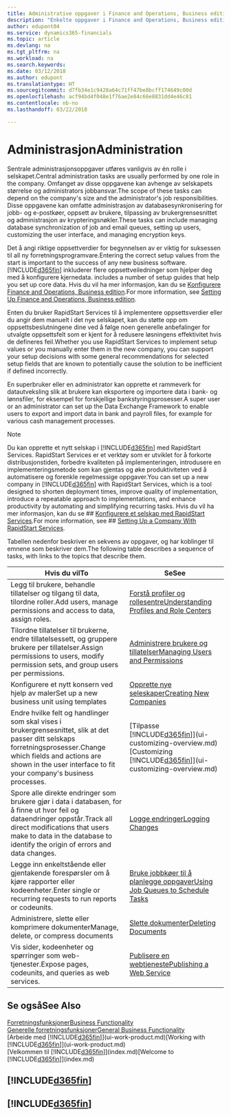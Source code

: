 ```yaml
---
title: Administrative oppgaver i Finance and Operations, Business edition | Microsoft-dokumentasjon
description: "Enkelte oppgaver i Finance and Operations, Business edition krever sentral administrasjon og oppsett. Se hva de er, og finn ut hva som må gjøres."
author: edupont04
ms.service: dynamics365-financials
ms.topic: article
ms.devlang: na
ms.tgt_pltfrm: na
ms.workload: na
ms.search.keywords: 
ms.date: 03/12/2018
ms.author: edupont
ms.translationtype: HT
ms.sourcegitcommit: d7fb34e1c9428a64c71ff47be8bcff174649c00d
ms.openlocfilehash: acf94bd4f048e1f76ae2e84c66e8831dd4e46c81
ms.contentlocale: nb-no
ms.lasthandoff: 03/22/2018

---
```

# <a name="administration"></a><span data-ttu-id="6c4eb-104">Administrasjon</span><span class="sxs-lookup"><span data-stu-id="6c4eb-104">Administration</span></span>
<span data-ttu-id="6c4eb-105">Sentrale administrasjonsoppgaver utføres vanligvis av én rolle i selskapet.</span><span class="sxs-lookup"><span data-stu-id="6c4eb-105">Central administration tasks are usually performed by one role in the company.</span></span> <span data-ttu-id="6c4eb-106">Omfanget av disse oppgavene kan avhenge av selskapets størrelse og administrators jobbansvar.</span><span class="sxs-lookup"><span data-stu-id="6c4eb-106">The scope of these tasks can depend on the company's size and the administrator's job responsibilities.</span></span> <span data-ttu-id="6c4eb-107">Disse oppgavene kan omfatte administrasjon av databasesynkronisering for jobb- og e-postkøer, oppsett av brukere, tilpassing av brukergrensesnittet og administrasjon av krypteringsnøkler.</span><span class="sxs-lookup"><span data-stu-id="6c4eb-107">These tasks can include managing database synchronization of job and email queues, setting up users, customizing the user interface, and managing encryption keys.</span></span>  

<span data-ttu-id="6c4eb-108">Det å angi riktige oppsettverdier for begynnelsen av er viktig for suksessen til all ny forretningsprogramvare.</span><span class="sxs-lookup"><span data-stu-id="6c4eb-108">Entering the correct setup values from the start is important to the success of any new business software.</span></span> [!INCLUDE[d365fin](includes/d365fin_md.md)]<span data-ttu-id="6c4eb-109"> inkluderer flere oppsettveiledninger som hjelper deg med å konfigurere kjernedata.</span><span class="sxs-lookup"><span data-stu-id="6c4eb-109"> includes a number of setup guides that help you set up core data.</span></span> <span data-ttu-id="6c4eb-110">Hvis du vil ha mer informasjon, kan du se [Konfigurere Finance and Operations, Business edition](setup.md).</span><span class="sxs-lookup"><span data-stu-id="6c4eb-110">For more information, see [Setting Up Finance and Operations, Business edition](setup.md).</span></span>

<span data-ttu-id="6c4eb-111">Enten du bruker RapidStart Services til å implementere oppsettsverdier eller du angir dem manuelt i det nye selskapet, kan du støtte opp om oppsettsbeslutningene dine ved å følge noen generelle anbefalinger for utvalgte oppsettsfelt som er kjent for å redusere løsningens effektivitet hvis de defineres feil.</span><span class="sxs-lookup"><span data-stu-id="6c4eb-111">Whether you use RapidStart Services to implement setup values or you manually enter them in the new company, you can support your setup decisions with some general recommendations for selected setup fields that are known to potentially cause the solution to be inefficient if defined incorrectly.</span></span>  

<span data-ttu-id="6c4eb-112">En superbruker eller en administrator kan opprette et rammeverk for datautveksling slik at brukere kan eksportere og importere data i bank- og lønnsfiler, for eksempel for forskjellige bankstyringsprosesser.</span><span class="sxs-lookup"><span data-stu-id="6c4eb-112">A super user or an administrator can set up the Data Exchange Framework to enable users to export and import data in bank and payroll files, for example for various cash management processes.</span></span>

> [!NOTE]
> <span data-ttu-id="6c4eb-113">Du kan opprette et nytt selskap i [!INCLUDE[d365fin](includes/d365fin_md.md)] med RapidStart Services. RapidStart Services er et verktøy som er utviklet for å forkorte distribusjonstiden, forbedre kvaliteten på implementeringen, introdusere en implementeringsmetode som kan gjentas og øke produktiviteten ved å automatisere og forenkle regelmessige oppgaver.</span><span class="sxs-lookup"><span data-stu-id="6c4eb-113">You can set up a new company in [!INCLUDE[d365fin](includes/d365fin_md.md)] with RapidStart Services, which is a tool designed to shorten deployment times, improve quality of implementation, introduce a repeatable approach to implementations, and enhance productivity by automating and simplifying recurring tasks.</span></span> <span data-ttu-id="6c4eb-114">Hvis du vil ha mer informasjon, kan du se ## [Konfigurere et selskap med RapidStart Services](admin-set-up-a-company-with-rapidstart.md).</span><span class="sxs-lookup"><span data-stu-id="6c4eb-114">For more information, see ## [Setting Up a Company With RapidStart Services](admin-set-up-a-company-with-rapidstart.md).</span></span>

<span data-ttu-id="6c4eb-115">Tabellen nedenfor beskriver en sekvens av oppgaver, og har koblinger til emnene som beskriver dem.</span><span class="sxs-lookup"><span data-stu-id="6c4eb-115">The following table describes a sequence of tasks, with links to the topics that describe them.</span></span>   

|<span data-ttu-id="6c4eb-116">**Hvis du vil**</span><span class="sxs-lookup"><span data-stu-id="6c4eb-116">**To**</span></span>|<span data-ttu-id="6c4eb-117">**Se**</span><span class="sxs-lookup"><span data-stu-id="6c4eb-117">**See**</span></span>|  
|------------|-------------|  
|<span data-ttu-id="6c4eb-118">Legg til brukere, behandle tillatelser og tilgang til data, tilordne roller.</span><span class="sxs-lookup"><span data-stu-id="6c4eb-118">Add users, manage permissions and access to data, assign roles.</span></span>|[<span data-ttu-id="6c4eb-119">Forstå profiler og rollesentre</span><span class="sxs-lookup"><span data-stu-id="6c4eb-119">Understanding Profiles and Role Centers</span></span>](admin-users-profiles-roles.md)|  
|<span data-ttu-id="6c4eb-120">Tilordne tillatelser til brukerne, endre tillatelsessett, og gruppere brukere per tillatelser.</span><span class="sxs-lookup"><span data-stu-id="6c4eb-120">Assign permissions to users, modify permission sets, and group users per permissions.</span></span>|[<span data-ttu-id="6c4eb-121">Administrere brukere og tillatelser</span><span class="sxs-lookup"><span data-stu-id="6c4eb-121">Managing Users and Permissions</span></span>](ui-how-users-permissions.md)|
|<span data-ttu-id="6c4eb-122">Konfigurere et nytt konsern ved hjelp av maler</span><span class="sxs-lookup"><span data-stu-id="6c4eb-122">Set up a new business unit using templates</span></span>|[<span data-ttu-id="6c4eb-123">Opprette nye seleskaper</span><span class="sxs-lookup"><span data-stu-id="6c4eb-123">Creating New Companies</span></span>](about-new-company.md)|
| <span data-ttu-id="6c4eb-124">Endre hvilke felt og handlinger som skal vises i brukergrensesnittet, slik at det passer ditt selskaps forretningsprosesser.</span><span class="sxs-lookup"><span data-stu-id="6c4eb-124">Change which fields and actions are shown in the user interface to fit your company's business processes.</span></span> |<span data-ttu-id="6c4eb-125">[Tilpasse [!INCLUDE[d365fin](includes/d365fin_md.md)]](ui-customizing-overview.md)</span><span class="sxs-lookup"><span data-stu-id="6c4eb-125">[Customizing [!INCLUDE[d365fin](includes/d365fin_md.md)]](ui-customizing-overview.md)</span></span> |
|<span data-ttu-id="6c4eb-126">Spore alle direkte endringer som brukere gjør i data i databasen, for å finne ut hvor feil og dataendringer oppstår.</span><span class="sxs-lookup"><span data-stu-id="6c4eb-126">Track all direct modifications that users make to data in the database to identify the origin of errors and data changes.</span></span>|[<span data-ttu-id="6c4eb-127">Logge endringer</span><span class="sxs-lookup"><span data-stu-id="6c4eb-127">Logging Changes</span></span>](across-log-changes.md)|  
|<span data-ttu-id="6c4eb-128">Legge inn enkeltstående eller gjentakende forespørsler om å kjøre rapporter eller kodeenheter.</span><span class="sxs-lookup"><span data-stu-id="6c4eb-128">Enter single or recurring requests to run reports or codeunits.</span></span>|[<span data-ttu-id="6c4eb-129">Bruke jobbkøer til å planlegge oppgaver</span><span class="sxs-lookup"><span data-stu-id="6c4eb-129">Using Job Queues to Schedule Tasks</span></span>](admin-job-queues-schedule-tasks.md)|  
|<span data-ttu-id="6c4eb-130">Administrere, slette eller komprimere dokumenter</span><span class="sxs-lookup"><span data-stu-id="6c4eb-130">Manage, delete, or compress documents</span></span>|[<span data-ttu-id="6c4eb-131">Slette dokumenter</span><span class="sxs-lookup"><span data-stu-id="6c4eb-131">Deleting Documents</span></span>](admin-manage-documents.md)|  
|<span data-ttu-id="6c4eb-132">Vis sider, kodeenheter og spørringer som web-tjenester.</span><span class="sxs-lookup"><span data-stu-id="6c4eb-132">Expose pages, codeunits, and queries as web services.</span></span>|[<span data-ttu-id="6c4eb-133">Publisere en webtjeneste</span><span class="sxs-lookup"><span data-stu-id="6c4eb-133">Publishing a Web Service</span></span>](across-how-publish-web-service.md)|

## <a name="see-also"></a><span data-ttu-id="6c4eb-134">Se også</span><span class="sxs-lookup"><span data-stu-id="6c4eb-134">See Also</span></span>
[<span data-ttu-id="6c4eb-135">Forretningsfunksjoner</span><span class="sxs-lookup"><span data-stu-id="6c4eb-135">Business Functionality</span></span>](madeira-business-functionality.md)  
[<span data-ttu-id="6c4eb-136">Generelle forretningsfunksjoner</span><span class="sxs-lookup"><span data-stu-id="6c4eb-136">General Business Functionality</span></span>](ui-across-business-areas.md)  
<span data-ttu-id="6c4eb-137">[Arbeide med [!INCLUDE[d365fin](includes/d365fin_md.md)]](ui-work-product.md)</span><span class="sxs-lookup"><span data-stu-id="6c4eb-137">[Working with [!INCLUDE[d365fin](includes/d365fin_md.md)]](ui-work-product.md)</span></span>  
<span data-ttu-id="6c4eb-138">[Velkommen til [!INCLUDE[d365fin](includes/d365fin_md.md)]](index.md)</span><span class="sxs-lookup"><span data-stu-id="6c4eb-138">[Welcome to [!INCLUDE[d365fin](includes/d365fin_md.md)]](index.md)</span></span>  

## [!INCLUDE[d365fin](includes/free_trial_md.md)]  
## [!INCLUDE[d365fin](includes/training_link_md.md)]

